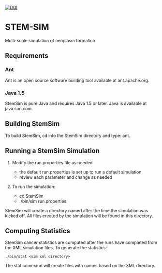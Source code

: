 [![DOI](https://zenodo.org/badge/261510710.svg)](https://zenodo.org/badge/latestdoi/261510710)

# STEM-SIM

Multi-scale simulation of neoplasm formation.

## Requirements

### Ant

Ant is an open source software building tool available at ant.apache.org.

### Java 1.5

StemSim is pure Java and requires Java 1.5 or later. Java is available at
java.sun.com.

## Building StemSim

To build StemSim, cd into the StemSim directory and type: ant.

## Running a StemSim Simulation

1. Modify the run.properties file as needed

   - the default run.properties is set up to run a default simulation
   - review each parameter and change as needed

2. To run the simulation:

   - cd StemSim
   - ./bin/sim run.properties

StemSim will create a directory named after the time the simulation was kicked
off. All files created by the simulation will be found in this directory.

## Computing Statistics

StemSim cancer statistics are computed after the runs have completed from the XML simulation files. To generate the statistics:

`./bin/stat <sim xml directory>`

The stat command will create files with names based on the XML directory.
